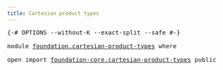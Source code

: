 ```yaml
---
title: Cartesian product types
---
```


<pre class="Agda"><a id="49" class="Symbol">{-#</a> <a id="53" class="Keyword">OPTIONS</a> <a id="61" class="Pragma">--without-K</a> <a id="73" class="Pragma">--exact-split</a> <a id="87" class="Pragma">--safe</a> <a id="94" class="Symbol">#-}</a>

<a id="99" class="Keyword">module</a> <a id="106" href="foundation.cartesian-product-types.html" class="Module">foundation.cartesian-product-types</a> <a id="141" class="Keyword">where</a>

<a id="148" class="Keyword">open</a> <a id="153" class="Keyword">import</a> <a id="160" href="foundation-core.cartesian-product-types.html" class="Module">foundation-core.cartesian-product-types</a> <a id="200" class="Keyword">public</a>
</pre>